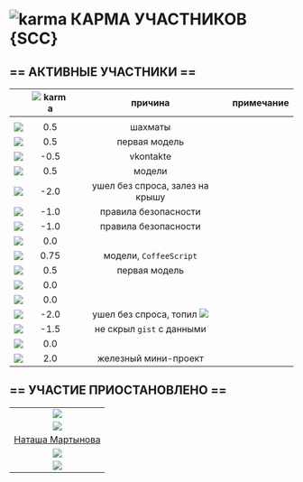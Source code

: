 # ![karma](https://github.com/soda-io/Hacks-and-Tips/blob/master/img/Karma/Karma_V3.png?raw=10) КАРМА УЧАСТНИКОВ {SCC}
  
## == АКТИВНЫЕ УЧАСТНИКИ ==
  
|        |     ![karma](https://github.com/soda-io/Hacks-and-Tips/blob/master/img/Karma/Karma_V3.png?raw=10)        |  причина | примечание |
|:---------------------------------------------------------------------------------------------------|:------:|:--------------------:|:--------------------:|
|                                                                                                    |        |                      |                      |
| [![](https://avatars2.githubusercontent.com/u/8099858?s=40)](https://github.com/AnastasiaGordeeva)     | 0.5  |  шахматы | |
| [![](https://avatars2.githubusercontent.com/u/8133045?s=40)](https://github.com/artemstashok)               | 0.5  |  первая модель | |
| [![](https://avatars1.githubusercontent.com/u/8076405?s=40)](https://github.com/BogdanNemirovich)        | -0.5  | vkontakte             |  |
| [![](https://avatars3.githubusercontent.com/u/8132673?s=40)](https://github.com/DanilRLevada)                | 0.5  |  модели             |  |
| [![](https://avatars3.githubusercontent.com/u/5991448?s=40)](https://github.com/DmitryShiukaev)          | -2.0  | ушел без спроса, залез на крышу | |
| [![](https://avatars0.githubusercontent.com/u/7968419?s=40)](https://github.com/kateprokopovich)          | -1.0  |  правила безопасности | |
| [![](https://avatars3.githubusercontent.com/u/6639503?s=40)](https://github.com/leonidprokopovich)      | -1.0  |  правила безопасности | |
| [![](https://avatars0.githubusercontent.com/u/8111220?s=40)](https://github.com/kvastvyan)                        | 0.0   |         | |
| [![](https://avatars1.githubusercontent.com/u/8091469?s=40)](https://github.com/LizaPanasenko)             | 0.75  | модели, `CoffeeScript` | |
| [![](https://avatars0.githubusercontent.com/u/8132579?s=40)](https://github.com/MaksPluzhnikov)      | 0.5   | первая модель | |
| [![](https://avatars2.githubusercontent.com/u/8122030?s=40)](https://github.com/MishaVPavlenko)            | 0.0     |                | |
| [![](https://avatars2.githubusercontent.com/u/8122008?s=40)](https://github.com/VovaVPavlenko)              | 0.0     |                | |
| [![](https://avatars2.githubusercontent.com/u/6450286?s=40)](https://github.com/NikitaGolub)                 | -2.0     | ушел без спроса, топил [![](https://avatars3.githubusercontent.com/u/6639503?s=20)](https://github.com/leonidprokopovich) | |
| [![](https://avatars1.githubusercontent.com/u/8055747?s=40)](https://github.com/RuslanPlotnikov)         | -1.5     | не скрыл `gist` с данными | |
| [![](https://avatars2.githubusercontent.com/u/8099812?s=40)](https://github.com/VyacheslavKrupa)           | 0.0      |                          | |
| [![](https://avatars0.githubusercontent.com/u/8080573?s=40)](https://github.com/YuraSkivka)                  | 2.0      | железный мини-проект   | |




## == УЧАСТИЕ ПРИОСТАНОВЛЕНО ==

|     |
|:----:|
| [![](https://avatars1.githubusercontent.com/u/8099823?s=40)](https://github.com/SanekBoboshko) | 
| [![](https://avatars0.githubusercontent.com/u/8088378?s=40)](https://github.com/NikitaGolubev) |
| [Наташа Мартынова](https://github.com/NatashaSMartinova) |
| [![](https://avatars3.githubusercontent.com/u/8099758?s=40)](https://github.com/VladShadursky)            |
| [![](https://avatars2.githubusercontent.com/u/8080584?s=40)](https://github.com/ArtemVakalo)   | [![](https://avatars2.githubusercontent.com/u/8136175?s=40)](https://github.com/MokhortEvgeniy)            |
             
